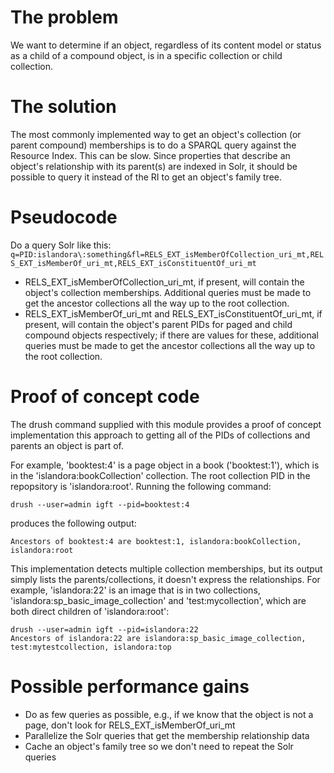 # The problem

We want to determine if an object, regardless of its content model or status as a child of a compound object, is in a specific collection or child collection.

# The solution

The most commonly implemented way to get an object's collection (or parent compound) memberships is to do a SPARQL query against the Resource Index. This can be slow. Since properties that describe an object's relationship with its parent(s) are indexed in Solr, it should be possible to query it instead of the RI to get an object's family tree.

# Pseudocode

Do a query Solr like this: `q=PID:islandora\:something&fl=RELS_EXT_isMemberOfCollection_uri_mt,RELS_EXT_isMemberOf_uri_mt,RELS_EXT_isConstituentOf_uri_mt`

* RELS_EXT_isMemberOfCollection_uri_mt, if present, will contain the object's collection memberships. Additional queries must be made to get the ancestor collections all the way up to the root collection.
* RELS_EXT_isMemberOf_uri_mt and RELS_EXT_isConstituentOf_uri_mt, if present, will contain the object's parent PIDs for paged and child compound objects respectively; if there are values for these, additional queries must be made to get the ancestor collections all the way up to the root collection.

# Proof of concept code

The drush command supplied with this module provides a proof of concept implementation this approach to getting all of the PIDs of collections and parents an object is part of. 

For example, 'booktest:4' is a page object in a book ('booktest:1'), which is in the 'islandora:bookCollection' collection. The root collection PID in the repopsitory is 'islandora:root'. Running the following command:

```
drush --user=admin igft --pid=booktest:4
```

produces the following output:

```
Ancestors of booktest:4 are booktest:1, islandora:bookCollection, islandora:root
```

This implementation detects multiple collection memberships, but its output simply lists the parents/collections, it doesn't express the relationships. For example, 'islandora:22' is an image that is in two collections, 'islandora:sp_basic_image_collection' and 'test:mycollection', which are both direct children of 'islandora:root':

```
drush --user=admin igft --pid=islandora:22
Ancestors of islandora:22 are islandora:sp_basic_image_collection, test:mytestcollection, islandora:top 
```

# Possible performance gains

* Do as few queries as possible, e.g., if we know that the object is not a page, don't look for RELS_EXT_isMemberOf_uri_mt
* Parallelize the Solr queries that get the membership relationship data
* Cache an object's family tree so we don't need to repeat the Solr queries
